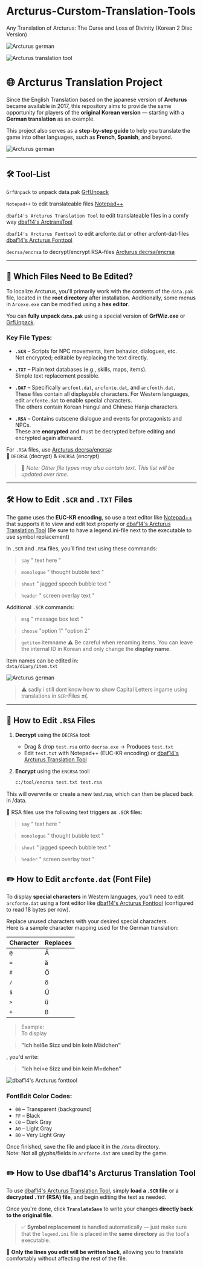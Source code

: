 # Arcturus-Curstom-Translation-Tools
Any Translation of Arcturus: The Curse and Loss of Divinity (Korean 2 Disc Version)

![Arcturus german](./images/title_german.jpg)

![Arcturus translation tool](./images/arctranstool.JPG)

# 🌐 Arcturus Translation Project

Since the English Translation based on the japanese version of **Arcturus** became available in 2017, this repository aims to provide the same opportunity for players of the **original Korean version** — starting with a **German translation** as an example.

This project also serves as a **step-by-step guide** to help you translate the game into other languages, such as **French, Spanish**, and beyond.

![Arcturus german](./images/shout_german.jpg)

---

## 🛠 Tool-List

`GrfUnpack` to unpack data.pak 
[GrfUnpack](https://github.com/exectails/GrfUnpack.git)

`Notepad++` to edit translateable files 
[Notepad++](https://notepad-plus-plus.org/downloads/)

`dbaf14's Arcturus Translation Tool` to edit translateable files in a comfy way
[dbaf14's ArctransTool](arctranslationtool)

`dbaf14's Arcturus Fonttool` to edit arcfonte.dat or other arcfont-dat-files 
[dbaf14's Arcturus Fonttool](fontedit)

`decrsa/encrsa` to decrypt/encrypt RSA-files
[Arcturus decrsa/encrsa](https://cyberwarriorx.com/translation-utilities)

---

## 📁 Which Files Need to Be Edited?

To localize Arcturus, you'll primarily work with the contents of the `data.pak` file, located in the **root directory** after installation. Additionally, some menus in `Arcexe.exe` can be modified using a **hex editor**.

You can **fully unpack `data.pak`** using a special version of **GrfWiz.exe** or [GrfUnpack](https://github.com/exectails/GrfUnpack.git).

### Key File Types:

- **`.SCR`** – Scripts for NPC movements, item behavior, dialogues, etc.  
  Not encrypted; editable by replacing the text directly.

- **`.TXT`** – Plain text databases (e.g., skills, maps, items).  
  Simple text replacement possible.

- **`.DAT`** – Specifically `arcfont.dat`, `arcfonte.dat`, and `arcfonth.dat`.  
  These files contain all displayable characters. For Western languages, edit `arcfonte.dat` to enable special characters.  
  The others contain Korean Hangul and Chinese Hanja characters.

- **`.RSA`** – Contains cutscene dialogue and events for protagonists and NPCs.  
  These are **encrypted** and must be decrypted before editing and encrypted again afterward.

For `.RSA` files, use [Arcturus decrsa/encrsa](https://cyberwarriorx.com/translation-utilities):  
🔧 `DECRSA` (decrypt) & `ENCRSA` (encrypt)

> 📝 *Note: Other file types may also contain text. This list will be updated over time.*

---

## 🛠 How to Edit `.SCR` and `.TXT` Files

The game uses the **EUC-KR encoding**, so use a text editor like [Notepad++](https://notepad-plus-plus.org/downloads/) that supports it to view and edit text properly or [dbaf14's Arcturus Translation Tool](arctranslationtool) (Be sure to have a legend.ini-file next to the executable to use symbol replacement)

In `.SCR` and `.RSA` files, you’ll find text using these commands:

>`say` " text here "

>`monologue` " thought bubble text "

>`shout` " jagged speech bubble text "

>`header` " screen overlay text "


Additional `.SCR` commands:

>`msg` " message box text "

>`choose` "option 1" "option 2"

>`getitem` itemname
> ⚠️ Be careful when renaming items. You can leave the internal ID in Korean and only change the **display name**.

Item names can be edited in:  
`data/diary/item.txt`

![Arcturus german](./images/choice_german.jpg)
> ⚠️ sadly i still dont know how to show Capital Letters ingame using translations in  `SCR`-Files **=(**.

---

## 🔐 How to Edit `.RSA` Files

1. **Decrypt** using the `DECRSA` tool:
   - Drag & drop `test.rsa` onto `decrsa.exe` → Produces `test.txt`
   - Edit `test.txt` with Notepad++ (EUC-KR encoding) or [dbaf14's Arcturus Translation Tool](arctranslationtool) 

2. **Encrypt** using the `ENCRSA` tool:
   ```bash
   c:/tool/encrsa test.txt test.rsa

This will overwrite or create a new test.rsa, which can then be placed back in /data.

🧠 RSA files use the following text triggers as `.SCR` files:

>`say` " text here "

>`monologue` " thought bubble text "

>`shout` " jagged speech bubble text "

>`header` " screen overlay text "


## ✏️ How to Edit `arcfonte.dat` (Font File)

To display **special characters** in Western languages, you’ll need to edit `arcfonte.dat` using a font editor like [dbaf14's Arcturus Fonttool](fontedit) (configured to read 18 bytes per row).

Replace unused characters with your desired special characters.  
Here is a sample character mapping used for the German translation:

| Character | Replaces |
|-----------|----------|
| `@`       | Ä        |
| `=`       | ä        |
| `#`       | Ö        |
| `/`       | ö        |
| `$`       | Ü        |
| `>`       | ü        |
| `+`       | ß        |

> Example:  
To display

> **"Ich heiße Sizz und bin kein Mädchen"**

 , you'd write:
  
> **"Ich hei+e Sizz und bin kein M=dchen"**

![dbaf14's Arcturus fonttool](./font/screenshot_fonttool.JPG)

### FontEdit Color Codes:
- `00` – Transparent (background)
- `FF` – Black
- `C0` – Dark Gray
- `A0` – Light Gray
- `80` – Very Light Gray

Once finished, save the file and place it in the `/data` directory.  
Note: Not all glyphs/fields in `arcfonte.dat` are used by the game.

## ✏️ How to Use dbaf14's Arcturus Translation Tool

To use [dbaf14's Arcturus Translation Tool](arctranslationtool), simply **load a `.SCR` file** or a **decrypted `.TXT` (RSA) file**, and begin editing the text as needed.

Once you're done, click **`TranslateSave`** to write your changes **directly back to the original file**.

> ✅ **Symbol replacement** is handled automatically — just make sure that the `legend.ini` file is placed in the **same directory** as the tool's executable.

🔄 **Only the lines you edit will be written back**, allowing you to translate comfortably without affecting the rest of the file.
